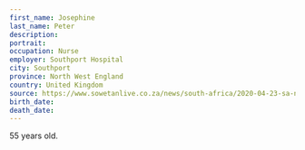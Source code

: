 ```yaml
---
first_name: Josephine
last_name: Peter
description: 
portrait: 
occupation: Nurse
employer: Southport Hospital
city: Southport
province: North West England
country: United Kingdom
source: https://www.sowetanlive.co.za/news/south-africa/2020-04-23-sa-nurse-working-in-the-uk-dies-of-covid-19-before-she-could-come-home/
birth_date: 
death_date: 
---
```


55 years old.
